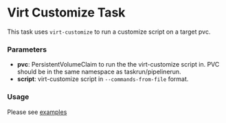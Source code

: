 # Virt Customize Task

This task uses `virt-customize` to run a customize script on a target pvc.


### Parameters

- **pvc**: PersistentVolumeClaim to run the the virt-customize script in. PVC should be in the same namespace as taskrun/pipelinerun.
- **script**: virt-customize script in `--commands-from-file` format.


### Usage

Please see [examples](examples)
